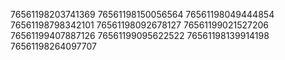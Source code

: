 76561198203741369
76561198150056564
76561198049444854
76561198798342101
76561198092678127
76561199021527206
76561199407887126
76561199095622522
76561198139914198
76561198264097707